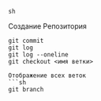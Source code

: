 ```sh```

Создание Репозитория
```git init
git commit
git log
git log --oneline
git checkout <имя ветки>

Отображение всех веток
```sh
git branch
```

